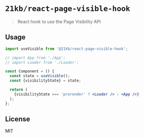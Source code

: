 # `21kb/react-page-visible-hook`

> React hook to use the Page Visibility API

## Usage

```jsx
import useVisible from '@21kb/react-page-visible-hook';

// import App from './App';
// import Loader from './Loader';

const Component = () {
  const state = useVisible();
  const {visibilityState} = state;

  return (
    {visibilityState === 'prerender' ? <Loader /> : <App />}
  );
};
```

## License

MIT
